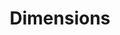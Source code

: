 ---
bigquery: https://console.cloud.google.com/bigquery?p=covid-19-dimensions-ai&page=table&d=data&t=publications
contributors: Digital Science, https://www.digital-science.com/
cost: Free for personal, non-commercial use.
description: Dimensions contains more than 100 million publications, ranging from
  articles published in scholarly journals, books and book chapters, to preprints
  and conference proceedings. All publications are contextualized with linked data
  sets, funding, publications, patents, clinical trials, and policy documents. You
  can also view associated categories, funders, institutions, and researcher profiles.
documentation: https://docs.dimensions.ai/bigquery/index.html
last_edit: 04/11/2022, 17:35:11
location: https://www.dimensions.ai/products/free/
maintained_by: Digital Science, https://www.digital-science.com/
schema_fields:
- funder_org_state_codes
- category_uoa
- expiration_date
- grant_number
- parent_id
- publication_ids
- date_normal
- mesh_terms
- funding_aud
- end_year
- inventor_names
- category_sdg
- mesh_headings
- created_date
- funding_currency
- clinical_trial_ids
- granted_year
- issue
- id
- established
- publisher
- category_hra
- researcher_ids
- aliases
- legal_status
- funding_gbp
- relationships
- associated_publication_doi
- source_id
- patent_ids
- research_org_state_codes
- arxiv_id
- citation_string
- categories
- family_count
- repository_id
- associated_publication_pmid
- category_hrcs_hc
- publication_date
- start_date
- pmcid
- types
- expiration_year
- original_abstract
- funding_cad
- date_modified
- year
- concepts
- current_assignee
- funding_jpy
- assignee_countries
- category_bra
- original_assignee_orgs
- associated_publication_id
- original_title
- funding_cny
- embargo_date
- subtitles
- date_print
- altmetrics
- filing_year
- type
- application_number
- organisation_details
- priority_date
- book_title
- category_hrcs_rac
- links
- repository_url
- language
- conditions
- family_id
- original_assignee_countries
- abstract
- funding_chf
- volume
- category_rcdc
- license
- acronym
- foa_number
- funder_orgs
- current_assignee_countries
- funder_org_acronyms
- cited_by_ids
- phase
- ipcr
- assignee_orgs
- email_address
- conference
- eisbn
- date_imported_gbq
- funder_countries
- funding_nzd
- labels
- resulting_publication_doi
- research_org_city_names
- research_org_country_names
- interventions
- repository_name
- funder_org
- category_icrp_ct
- authors
- external_ids
- doi
- date_online
- date_inserted
- active_years
- funding_amount
- filing_date
- original_assignee
- jurisdiction
- research_org_countries
- open_access_categories
- proceedings_title
- pmid
- brief_title
- pages
- open_access_categories_v2
- description
- wikipedia_url
- research_orgs
- acronyms
- linkout
- publication_year
- funding_eur
- date
- book_series_title
- start_year
- priority_year
- research_org_state_names
- funding_usd
- funding_details
- granted_date
- resulting_publication_ids
- isbn
- name
- editors
- citations_count
- associated_grant_ids
- reference_ids
- investigators
- legal_events
- supporting_grant_ids
- category_icrp_cso
- address
- cpc
- status
- associated_publication_arxiv_id
- acknowledgements
- gender
- end_date
- funder_org_cities
- kind
- category_for
- current_assignee_orgs
- funder_org_countries
- filing_status
- research_org_cities
- title
- registry
- metrics
- family_members_ids
- journal
- citations
- journal_lists
shortname: dimensions
tags:
- scholarly literature
- patents
- funding
- clinical trials
- academic profiles
terms_of_use: 'Use of both the Dimensions COVID-19 dataset and full Dimensions dataset
  are subject to the Dimensions Terms of use: https://www.dimensions.ai/policies-terms-legal '
title: Dimensions
uuid: dcff88bd-fe6b-4fdb-8159-809bf9d7bc1c
---